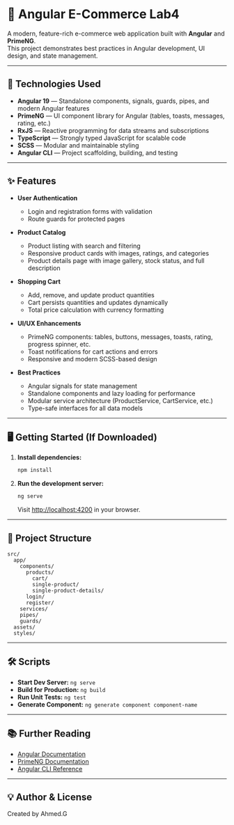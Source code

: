 # 🛒 Angular E-Commerce Lab4

A modern, feature-rich e-commerce web application built with **Angular** and **PrimeNG**.  
This project demonstrates best practices in Angular development, UI design, and state management.

---

## 🚀 Technologies Used

- **Angular 19** — Standalone components, signals, guards, pipes, and modern Angular features
- **PrimeNG** — UI component library for Angular (tables, toasts, messages, rating, etc.)
- **RxJS** — Reactive programming for data streams and subscriptions
- **TypeScript** — Strongly typed JavaScript for scalable code
- **SCSS** — Modular and maintainable styling
- **Angular CLI** — Project scaffolding, building, and testing

---

## ✨ Features

- **User Authentication**
  - Login and registration forms with validation
  - Route guards for protected pages

- **Product Catalog**
  - Product listing with search and filtering
  - Responsive product cards with images, ratings, and categories
  - Product details page with image gallery, stock status, and full description

- **Shopping Cart**
  - Add, remove, and update product quantities
  - Cart persists quantities and updates dynamically
  - Total price calculation with currency formatting

- **UI/UX Enhancements**
  - PrimeNG components: tables, buttons, messages, toasts, rating, progress spinner, etc.
  - Toast notifications for cart actions and errors
  - Responsive and modern SCSS-based design

- **Best Practices**
  - Angular signals for state management
  - Standalone components and lazy loading for performance
  - Modular service architecture (ProductService, CartService, etc.)
  - Type-safe interfaces for all data models

---

## 🖥️ Getting Started (If Downloaded)

1. **Install dependencies:**
   ```bash
   npm install
   ```

2. **Run the development server:**
   ```bash
   ng serve
   ```
   Visit [http://localhost:4200](http://localhost:4200) in your browser.

---

## 🧩 Project Structure

```
src/
  app/
    components/
      products/
        cart/
        single-product/
        single-product-details/
      login/
      register/
    services/
    pipes/
    guards/
  assets/
  styles/
```

---

## 🛠️ Scripts

- **Start Dev Server:** `ng serve`
- **Build for Production:** `ng build`
- **Run Unit Tests:** `ng test`
- **Generate Component:** `ng generate component component-name`

---

## 📚 Further Reading

- [Angular Documentation](https://angular.dev/docs)
- [PrimeNG Documentation](https://primeng.org/)
- [Angular CLI Reference](https://angular.dev/tools/cli)

---

## 💡 Author & License

Created by Ahmed.G 